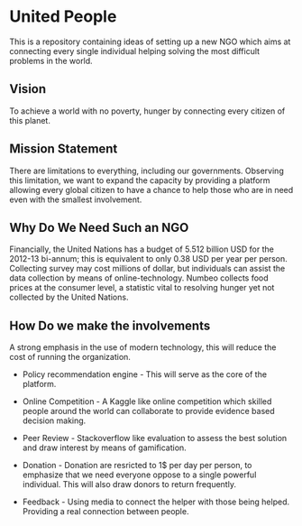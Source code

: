 # United People 

This is a repository containing ideas of setting up a new NGO which
aims at connecting every single individual helping solving the most
difficult problems in the world.

## Vision

To achieve a world with no poverty, hunger by connecting every citizen
of this planet.

## Mission Statement

There are limitations to everything, including our
governments. Observing this limitation, we want to expand the capacity
by providing a platform allowing every global citizen to have a chance
to help those who are in need even with the smallest involvement.


## Why Do We Need Such an NGO

Financially, the United Nations has a budget of 5.512 billion USD for
the 2012-13 bi-annum; this is equivalent to only 0.38 USD per year per
person. Collecting survey may cost millions of dollar, but individuals
can assist the data collection by means of online-technology. Numbeo
collects food prices at the consumer level, a statistic vital to
resolving hunger yet not collected by the United Nations.

## How Do we make the involvements

A strong emphasis in the use of modern technology, this will reduce
the cost of running the organization.

* Policy recommendation engine - This will serve as the core of the
  platform. 

* Online Competition - A Kaggle like online competition which skilled
  people around the world can collaborate to provide evidence based
  decision making.

* Peer Review - Stackoverflow like evaluation to assess the best
  solution and draw interest by means of gamification.

* Donation - Donation are resricted to 1$ per day per person, to
  emphasize that we need everyone oppose to a single powerful
  individual. This will also draw donors to return frequently.

* Feedback - Using media to connect the helper with those being
  helped. Providing a real connection between people.